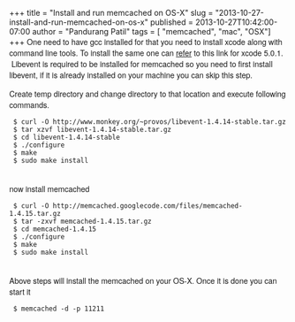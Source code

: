 +++
title = "Install and run memcached on OS-X"
slug = "2013-10-27-install-and-run-memcached-on-os-x"
published = 2013-10-27T10:42:00-07:00
author = "Pandurang Patil"
tags = [ "memcached", "mac", "OSX"]
+++
<span
style="font-family: &quot;Helvetica Neue&quot;, Arial, Helvetica, sans-serif;">One
need to have gcc installed for that you need to install xcode along with
command line tools. To install the same one can
[refer](http://stackoverflow.com/questions/9329243/xcode-4-4-and-later-install-command-line-tools)
to this link for xcode 5.0.1.  Libevent is required to be installed for
memcached so you need to first install libevent, if it is already
installed on your machine you can skip this step.</span>  
  
<span
style="font-family: &quot;Helvetica Neue&quot;, Arial, Helvetica, sans-serif;">Create
temp directory and change directory to that location and execute
following commands.</span>  
  
  

     $ curl -O http://www.monkey.org/~provos/libevent-1.4.14-stable.tar.gz  
     $ tar xzvf libevent-1.4.14-stable.tar.gz  
     $ cd libevent-1.4.14-stable  
     $ ./configure   
     $ make  
     $ sudo make install   

<span
style="font-family: &quot;Helvetica Neue&quot;,Arial,Helvetica,sans-serif;">  
</span> <span
style="font-family: &quot;Helvetica Neue&quot;,Arial,Helvetica,sans-serif;">now
install memcached</span> <span
style="font-family: &quot;Helvetica Neue&quot;,Arial,Helvetica,sans-serif;">  
</span>  

     $ curl -O http://memcached.googlecode.com/files/memcached-1.4.15.tar.gz  
     $ tar -zxvf memcached-1.4.15.tar.gz  
     $ cd memcached-1.4.15  
     $ ./configure  
     $ make  
     $ sudo make install  

<span
style="font-family: &quot;Helvetica Neue&quot;,Arial,Helvetica,sans-serif;">  
</span> <span
style="font-family: &quot;Helvetica Neue&quot;,Arial,Helvetica,sans-serif;">Above
steps will install the memcached on your OS-X. Once it is done you can
start it</span>  
<span
style="font-family: &quot;Helvetica Neue&quot;,Arial,Helvetica,sans-serif;"></span>  

     $ memcached -d -p 11211  

<span
style="font-family: &quot;Helvetica Neue&quot;,Arial,Helvetica,sans-serif;"></span>  
<span
style="font-family: &quot;Helvetica Neue&quot;,Arial,Helvetica,sans-serif;"></span>
